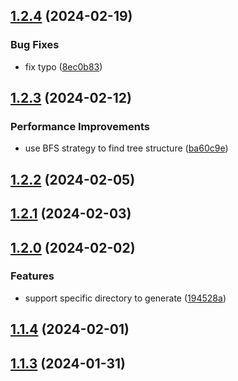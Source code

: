 

## [1.2.4](https://github.com/w2xi/treei/compare/1.2.3...1.2.4) (2024-02-19)


### Bug Fixes

* fix typo ([8ec0b83](https://github.com/w2xi/treei/commit/8ec0b83846660616d513b84dc327f481e21e6fbe))

## [1.2.3](https://github.com/w2xi/treei/compare/1.2.2...1.2.3) (2024-02-12)


### Performance Improvements

* use BFS strategy to find tree structure ([ba60c9e](https://github.com/w2xi/treei/commit/ba60c9e911302b33688a116b0d80d5ac223225e3))

## [1.2.2](https://github.com/w2xi/treei/compare/1.2.1...1.2.2) (2024-02-05)

## [1.2.1](https://github.com/w2xi/treei/compare/1.2.0...1.2.1) (2024-02-03)

## [1.2.0](https://github.com/w2xi/treei/compare/1.1.4...1.2.0) (2024-02-02)


### Features

* support specific directory to generate ([194528a](https://github.com/w2xi/treei/commit/194528a01128dbd0f6d309fb87ec4b87eeef0f3e))

## [1.1.4](https://github.com/w2xi/treei/compare/1.1.3...1.1.4) (2024-02-01)

## [1.1.3](https://github.com/w2xi/treei/compare/1.1.2...1.1.3) (2024-01-31)
